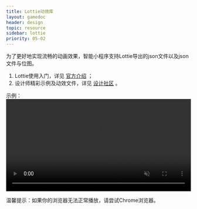 ```yaml
---
title: Lottie动效库
layout: gamedoc
header: design
topic: resource
sidebar: lottie
priority: 05-02
---
```


为了更好地实现流畅的动画效果，智能小程序支持Lottie导出的json文件以及json文件与位图。
1. Lottie使用入门，详见 [官方介绍](https://airbnb.design/lottie/) ；
2. 设计师精彩示例及动效文件，详见 [设计社区](https://www.lottiefiles.com/) 。

示例：
<video width="100%" muted autoplay="autoplay" loop="loop"  src="/img/game/design/resource/lottie_demo.mov"/>
你的浏览器不支持该视频播放
</video>
<p class="m-doc-custom-examples-text">温馨提示：如果你的浏览器无法正常播放，请尝试Chrome浏览器。</p>